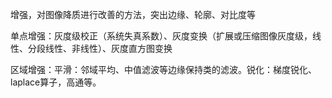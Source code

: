 增强，对图像降质进行改善的方法，突出边缘、轮廓、对比度等  
  
单点增强：灰度级校正（系统失真系数）、灰度变换（扩展或压缩图像灰度级，线性、分段线性、非线性）、灰度直方图变换  

区域增强：平滑：邻域平均、中值滤波等边缘保持类的滤波。锐化：梯度锐化、laplace算子，高通等。  
  
